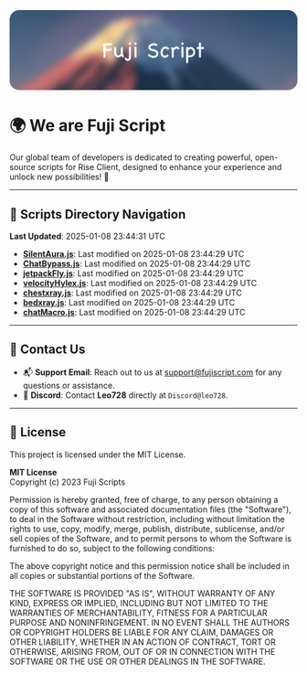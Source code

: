 ![Banner](.github/b.webp)

# 🌍 **We are Fuji Script**

Our global team of developers is dedicated to creating powerful, open-source scripts for Rise Client, designed to enhance your experience and unlock new possibilities! 🌟

---
<!-- SCRIPTS_NAVIGATION_START -->
## 📂 **Scripts Directory Navigation**

**Last Updated**: 2025-01-08 23:44:31 UTC

- **[SilentAura.js](scripts/SilentAura.js)**: Last modified on 2025-01-08 23:44:29 UTC
- **[ChatBypass.js](scripts/ChatBypass.js)**: Last modified on 2025-01-08 23:44:29 UTC
- **[jetpackFly.js](scripts/jetpackFly.js)**: Last modified on 2025-01-08 23:44:29 UTC
- **[velocityHylex.js](scripts/velocityHylex.js)**: Last modified on 2025-01-08 23:44:29 UTC
- **[chestxray.js](scripts/chestxray.js)**: Last modified on 2025-01-08 23:44:29 UTC
- **[bedxray.js](scripts/bedxray.js)**: Last modified on 2025-01-08 23:44:29 UTC
- **[chatMacro.js](scripts/chatMacro.js)**: Last modified on 2025-01-08 23:44:29 UTC

<!-- SCRIPTS_NAVIGATION_END -->

---

## 💬 **Contact Us**  
- 📬 **Support Email**: Reach out to us at [support@fujiscript.com](mailto:support@fujiscript.com) for any questions or assistance.  
- 💬 **Discord**: Contact **Leo728** directly at `Discord@leo728`.

---

## 📜 **License**

This project is licensed under the MIT License.  

**MIT License**  
Copyright (c) 2023 Fuji Scripts  

Permission is hereby granted, free of charge, to any person obtaining a copy of this software and associated documentation files (the "Software"), to deal in the Software without restriction, including without limitation the rights to use, copy, modify, merge, publish, distribute, sublicense, and/or sell copies of the Software, and to permit persons to whom the Software is furnished to do so, subject to the following conditions:  

The above copyright notice and this permission notice shall be included in all copies or substantial portions of the Software.  

THE SOFTWARE IS PROVIDED "AS IS", WITHOUT WARRANTY OF ANY KIND, EXPRESS OR IMPLIED, INCLUDING BUT NOT LIMITED TO THE WARRANTIES OF MERCHANTABILITY, FITNESS FOR A PARTICULAR PURPOSE AND NONINFRINGEMENT. IN NO EVENT SHALL THE AUTHORS OR COPYRIGHT HOLDERS BE LIABLE FOR ANY CLAIM, DAMAGES OR OTHER LIABILITY, WHETHER IN AN ACTION OF CONTRACT, TORT OR OTHERWISE, ARISING FROM, OUT OF OR IN CONNECTION WITH THE SOFTWARE OR THE USE OR OTHER DEALINGS IN THE SOFTWARE.  
